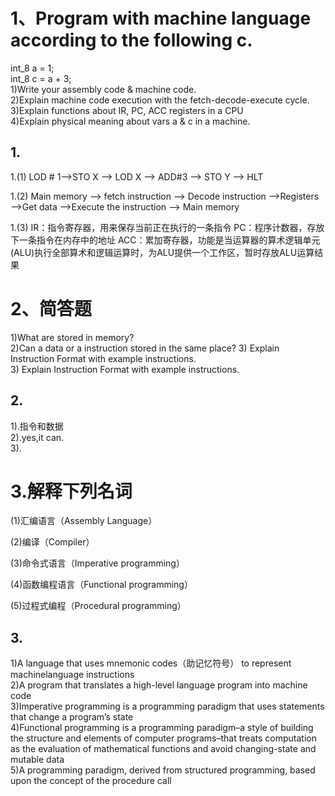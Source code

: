 # 1、Program with machine language according to the following c.      
int_8 a = 1;     
int_8 c = a + 3;     
1)Write your assembly code & machine code.    
2)Explain machine code execution with the fetch-decode-execute cycle.     
3)Explain functions about IR, PC, ACC registers in a CPU      
4)Explain physical meaning about vars a & c in a machine.       
    
## 1.   
1.(1) LOD # 1–>STO X –> LOD X –> ADD#3 –> STO Y –> HLT

1.(2) 
Main memory –> fetch instruction –> Decode instruction –>Registers –>Get data –>Execute the instruction –> Main memory

1.(3) 
IR：指令寄存器，用来保存当前正在执行的一条指令 
PC：程序计数器，存放下一条指令在内存中的地址 
ACC：累加寄存器，功能是当运算器的算术逻辑单元(ALU)执行全部算术和逻辑运算时，为ALU提供一个工作区，暂时存放ALU运算结果


# 2、简答题   
1)What are stored in memory?   
2)Can a data or a instruction stored in the same place? 3) Explain Instruction Format with example instructions.    
3) Explain Instruction Format with example instructions.     
   
## 2.  
1).指令和数据     
2).yes,it can.    
3).
       
          
# 3.解释下列名词     
(1)汇编语言（Assembly Language）   

(2)编译（Compiler）  

(3)命令式语言（Imperative programming）   

(4)函数编程语言（Functional programming）   

(5)过程式编程（Procedural programming）   

## 3.    
1)A language that uses mnemonic codes（助记忆符号） to represent machinelanguage 
instructions      
2)A program that translates a high-level language program 
into machine code     
3)Imperative programming is a programming paradigm that uses statements that change a program’s state       
4)Functional programming is a programming paradigm–a style of building the structure and elements of computer programs–that treats computation as the evaluation of mathematical functions and avoid changing-state and mutable data        
5)A programming paradigm, derived from structured programming, based upon the concept of the procedure call      



